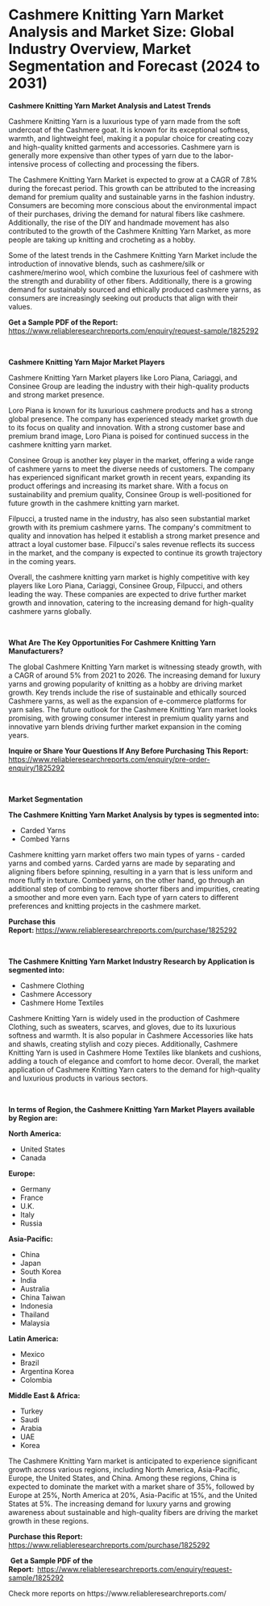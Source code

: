 <p><h1>Cashmere Knitting Yarn Market Analysis and Market Size: Global Industry Overview, Market Segmentation and Forecast (2024 to 2031)</h1></p><p><strong>Cashmere Knitting Yarn Market Analysis and Latest Trends</strong></p>
<p><p>Cashmere Knitting Yarn is a luxurious type of yarn made from the soft undercoat of the Cashmere goat. It is known for its exceptional softness, warmth, and lightweight feel, making it a popular choice for creating cozy and high-quality knitted garments and accessories. Cashmere yarn is generally more expensive than other types of yarn due to the labor-intensive process of collecting and processing the fibers.</p><p>The Cashmere Knitting Yarn Market is expected to grow at a CAGR of 7.8% during the forecast period. This growth can be attributed to the increasing demand for premium quality and sustainable yarns in the fashion industry. Consumers are becoming more conscious about the environmental impact of their purchases, driving the demand for natural fibers like cashmere. Additionally, the rise of the DIY and handmade movement has also contributed to the growth of the Cashmere Knitting Yarn Market, as more people are taking up knitting and crocheting as a hobby.</p><p>Some of the latest trends in the Cashmere Knitting Yarn Market include the introduction of innovative blends, such as cashmere/silk or cashmere/merino wool, which combine the luxurious feel of cashmere with the strength and durability of other fibers. Additionally, there is a growing demand for sustainably sourced and ethically produced cashmere yarns, as consumers are increasingly seeking out products that align with their values.</p></p>
<p><strong>Get a Sample PDF of the Report:&nbsp;</strong> <a href="https://www.reliableresearchreports.com/enquiry/request-sample/1825292">https://www.reliableresearchreports.com/enquiry/request-sample/1825292</a></p>
<p>&nbsp;</p>
<p><strong>Cashmere Knitting Yarn Major Market Players</strong></p>
<p><p>Cashmere Knitting Yarn Market players like Loro Piana, Cariaggi, and Consinee Group are leading the industry with their high-quality products and strong market presence.</p><p>Loro Piana is known for its luxurious cashmere products and has a strong global presence. The company has experienced steady market growth due to its focus on quality and innovation. With a strong customer base and premium brand image, Loro Piana is poised for continued success in the cashmere knitting yarn market.</p><p>Consinee Group is another key player in the market, offering a wide range of cashmere yarns to meet the diverse needs of customers. The company has experienced significant market growth in recent years, expanding its product offerings and increasing its market share. With a focus on sustainability and premium quality, Consinee Group is well-positioned for future growth in the cashmere knitting yarn market.</p><p>Filpucci, a trusted name in the industry, has also seen substantial market growth with its premium cashmere yarns. The company's commitment to quality and innovation has helped it establish a strong market presence and attract a loyal customer base. Filpucci's sales revenue reflects its success in the market, and the company is expected to continue its growth trajectory in the coming years.</p><p>Overall, the cashmere knitting yarn market is highly competitive with key players like Loro Piana, Cariaggi, Consinee Group, Filpucci, and others leading the way. These companies are expected to drive further market growth and innovation, catering to the increasing demand for high-quality cashmere yarns globally.</p></p>
<p>&nbsp;</p>
<p><strong>What Are The Key Opportunities For Cashmere Knitting Yarn Manufacturers?</strong></p>
<p><p>The global Cashmere Knitting Yarn market is witnessing steady growth, with a CAGR of around 5% from 2021 to 2026. The increasing demand for luxury yarns and growing popularity of knitting as a hobby are driving market growth. Key trends include the rise of sustainable and ethically sourced Cashmere yarns, as well as the expansion of e-commerce platforms for yarn sales. The future outlook for the Cashmere Knitting Yarn market looks promising, with growing consumer interest in premium quality yarns and innovative yarn blends driving further market expansion in the coming years.</p></p>
<p><strong>Inquire or Share Your Questions If Any Before Purchasing This Report:</strong> <a href="https://www.reliableresearchreports.com/enquiry/pre-order-enquiry/1825292">https://www.reliableresearchreports.com/enquiry/pre-order-enquiry/1825292</a></p>
<p>&nbsp;</p>
<p><strong>Market Segmentation</strong></p>
<p><strong>The Cashmere Knitting Yarn Market Analysis by types is segmented into:</strong></p>
<p><ul><li>Carded Yarns</li><li>Combed Yarns</li></ul></p>
<p><p>Cashmere knitting yarn market offers two main types of yarns - carded yarns and combed yarns. Carded yarns are made by separating and aligning fibers before spinning, resulting in a yarn that is less uniform and more fluffy in texture. Combed yarns, on the other hand, go through an additional step of combing to remove shorter fibers and impurities, creating a smoother and more even yarn. Each type of yarn caters to different preferences and knitting projects in the cashmere market.</p></p>
<p><strong>Purchase this Report:&nbsp;</strong><a href="https://www.reliableresearchreports.com/purchase/1825292">https://www.reliableresearchreports.com/purchase/1825292</a></p>
<p>&nbsp;</p>
<p><strong>The Cashmere Knitting Yarn Market Industry Research by Application is segmented into:</strong></p>
<p><ul><li>Cashmere Clothing</li><li>Cashmere Accessory</li><li>Cashmere Home Textiles</li></ul></p>
<p><p>Cashmere Knitting Yarn is widely used in the production of Cashmere Clothing, such as sweaters, scarves, and gloves, due to its luxurious softness and warmth. It is also popular in Cashmere Accessories like hats and shawls, creating stylish and cozy pieces. Additionally, Cashmere Knitting Yarn is used in Cashmere Home Textiles like blankets and cushions, adding a touch of elegance and comfort to home decor. Overall, the market application of Cashmere Knitting Yarn caters to the demand for high-quality and luxurious products in various sectors.</p></p>
<p>&nbsp;</p>
<p><strong>In terms of Region, the Cashmere Knitting Yarn Market Players available by Region are:</strong></p>
<p>
    <p> <strong> North America: </strong>
        <ul>
            <li>United States</li>
            <li>Canada</li>
        </ul>
        </p> 
    <p> <strong> Europe: </strong>
        <ul>
            <li>Germany</li>
            <li>France</li>
            <li>U.K.</li>
            <li>Italy</li>
            <li>Russia</li>
        </ul>
        </p> 
    <p> <strong> Asia-Pacific: </strong>
        <ul>
            <li>China</li>
            <li>Japan</li>
            <li>South Korea</li>
            <li>India</li>
            <li>Australia</li>
            <li>China Taiwan</li>
            <li>Indonesia</li>
            <li>Thailand</li>
            <li>Malaysia</li>
        </ul>
        </p> 
    <p> <strong> Latin America: </strong>
        <ul>
            <li>Mexico</li>
            <li>Brazil</li>
            <li>Argentina Korea</li>
            <li>Colombia</li>
        </ul>
        </p> 
    <p> <strong> Middle East & Africa: </strong>
        <ul>
            <li>Turkey</li>
            <li>Saudi</li>
            <li>Arabia</li>
            <li>UAE</li>
            <li>Korea</li>
        </ul>
    </p>
    </p>
<p><p>The Cashmere Knitting Yarn market is anticipated to experience significant growth across various regions, including North America, Asia-Pacific, Europe, the United States, and China. Among these regions, China is expected to dominate the market with a market share of 35%, followed by Europe at 25%, North America at 20%, Asia-Pacific at 15%, and the United States at 5%. The increasing demand for luxury yarns and growing awareness about sustainable and high-quality fibers are driving the market growth in these regions.</p></p>
<p><strong>Purchase this Report: </strong><a href="https://www.reliableresearchreports.com/purchase/1825292">https://www.reliableresearchreports.com/purchase/1825292</a></p>
<p>&nbsp;<strong>Get a Sample PDF of the Report:&nbsp;&nbsp;</strong><a href="https://www.reliableresearchreports.com/enquiry/request-sample/1825292">https://www.reliableresearchreports.com/enquiry/request-sample/1825292</a></p>
<p><strong></strong></p>
<p>Check more reports on https://www.reliableresearchreports.com/</p>